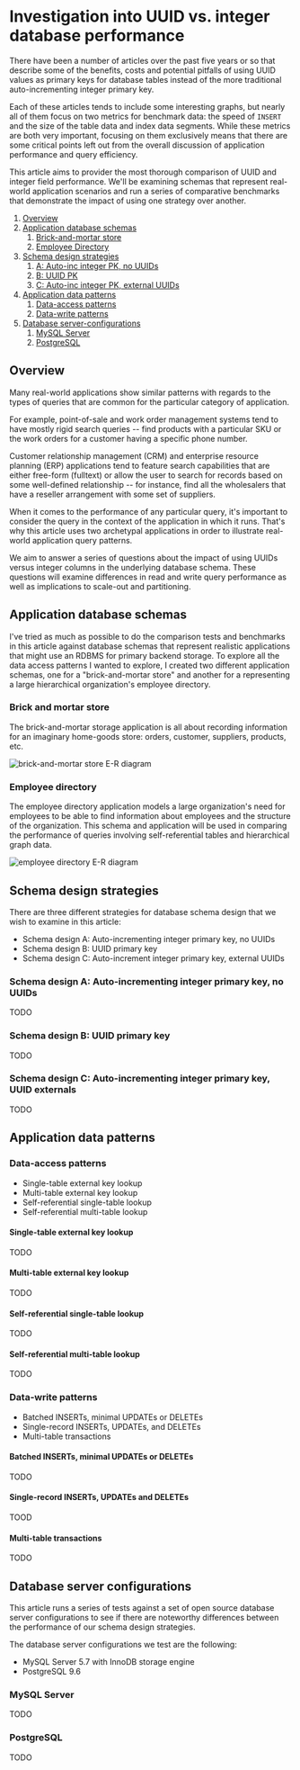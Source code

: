 # Investigation into UUID vs. integer database performance

There have been a number of articles over the past five years or so that
describe some of the benefits, costs and potential pitfalls of using UUID
values as primary keys for database tables instead of the more traditional
auto-incrementing integer primary key.

Each of these articles tends to include some interesting graphs, but nearly all
of them focus on two metrics for benchmark data: the speed of `INSERT` and the
size of the table data and index data segments. While these metrics are both
very important, focusing on them exclusively means that there are some critical
points left out from the overall discussion of application performance and
query efficiency.

This article aims to provider the most thorough comparison of UUID and integer
field performance. We'll be examining schemas that represent real-world
application scenarios and run a series of comparative benchmarks that
demonstrate the impact of using one strategy over another.

1. [Overview](#overview)
1. [Application database schemas](#application-databases)
    1. [Brick-and-mortar store](#brick-and-mortar-store)
    1. [Employee Directory](#employee-directory)
1. [Schema design strategies](#schema-design-strategies)
    1. [A: Auto-inc integer PK, no UUIDs](#schema-design-a-auto-incrementing-integer-primary-key-no-uuids)
    1. [B: UUID PK](#schema-design-b-uuid-pk)
    1. [C: Auto-inc integer PK, external UUIDs](#schema-design-c-auto-incrementing-integer-primary-key-external-uuids)
1. [Application data patterns](#application-data-patterns)
    1. [Data-access patterns](#data-access-patterns)
    1. [Data-write patterns](#data-write-patterns)
1. [Database server-configurations](#database-server-configurations)
    1. [MySQL Server](#mysql-server)
    1. [PostgreSQL](#postgresql)

## Overview

Many real-world applications show similar patterns with regards to the types of
queries that are common for the particular category of application.

For example, point-of-sale and work order management systems tend to have
mostly rigid search queries -- find products with a particular SKU or the work
orders for a customer having a specific phone number.

Customer relationship management (CRM) and enterprise resource planning (ERP)
applications tend to feature search capabilities that are either free-form
(fulltext) or allow the user to search for records based on some well-defined
relationship -- for instance, find all the wholesalers that have a reseller
arrangement with some set of suppliers.

When it comes to the performance of any particular query, it's important to
consider the query in the context of the application in which it runs. That's
why this article uses two archetypal applications in order to illustrate
real-world application query patterns.

We aim to answer a series of questions about the impact of using UUIDs versus
integer columns in the underlying database schema. These questions will examine
differences in read and write query performance as well as implications to
scale-out and partitioning.

## Application database schemas

I've tried as much as possible to do the comparison tests and benchmarks in
this article against database schemas that represent realistic applications
that might use an RDBMS for primary backend storage. To explore all the data
access patterns I wanted to explore, I created two different application
schemas, one for a "brick-and-mortar store" and another for a representing a
large hierarchical organization's employee directory.

### Brick and mortar store

The brick-and-mortar storage application is all about recording information for
an imaginary home-goods store: orders, customer, suppliers, products, etc.

![brick-and-mortar store E-R diagram](uuid-vs-integer/images/brick-and-mortar-e-r.png "Entity-relationship diagram for brick-and-mortar store application")

### Employee directory

The employee directory application models a large organization's need for
employees to be able to find information about employees and the structure of
the organization. This schema and application will be used in comparing the
performance of queries involving self-referential tables and hierarchical graph
data.

![employee directory E-R diagram](uuid-vs-integer/images/employee-directory-e-r.png "Entity-relationship diagram for employee directory application")

## Schema design strategies

There are three different strategies for database schema design that we wish to
examine in this article:

* Schema design A: Auto-incrementing integer primary key, no UUIDs
* Schema design B: UUID primary key
* Schema design C: Auto-increment integer primary key, external UUIDs

### Schema design A: Auto-incrementing integer primary key, no UUIDs

TODO

### Schema design B: UUID primary key

TODO

### Schema design C: Auto-incrementing integer primary key, UUID externals

TODO

## Application data patterns

### Data-access patterns

* Single-table external key lookup
* Multi-table external key lookup
* Self-referential single-table lookup
* Self-referential multi-table lookup

#### Single-table external key lookup

TODO

#### Multi-table external key lookup

TODO

#### Self-referential single-table lookup

TODO

#### Self-referential multi-table lookup

TODO

### Data-write patterns

* Batched INSERTs, minimal UPDATEs or DELETEs
* Single-record INSERTs, UPDATEs, and DELETEs
* Multi-table transactions

#### Batched INSERTs, minimal UPDATEs or DELETEs

TODO

#### Single-record INSERTs, UPDATEs and DELETEs

TOOD

#### Multi-table transactions

TODO

## Database server configurations

This article runs a series of tests against a set of open source database
server configurations to see if there are noteworthy differences between the
performance of our schema design strategies.

The database server configurations we test are the following:

* MySQL Server 5.7 with InnoDB storage engine
* PostgreSQL 9.6

### MySQL Server

TODO

### PostgreSQL

TODO
